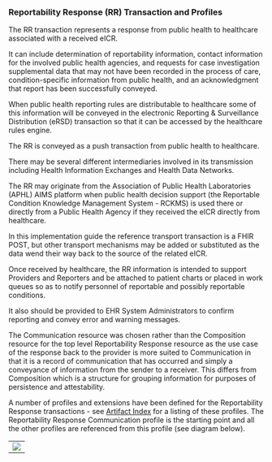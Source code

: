 ### Reportability Response (RR) Transaction and Profiles

The RR transaction represents a response from public health to healthcare associated with a received eICR.

It can include determination of reportability information, contact information for the involved public health agencies, and requests for case investigation supplemental data that may not have been recorded in the process of care, condition-specific information from public health, and an acknowledgment that report has been successfully conveyed. 

When public health reporting rules are distributable to healthcare some of this information will be conveyed in the electronic Reporting & Surveillance Distribution (eRSD) transaction so that it can be accessed by the healthcare rules engine.

The RR is conveyed as a push transaction from public health to healthcare.

There may be several different intermediaries involved in its transmission including Health Information Exchanges and Health Data Networks.

The RR may originate from the Association of Public Health Laboratories (APHL) AIMS platform when public health decision support (the Reportable Condition Knowledge Management System - RCKMS) is used there or directly from a Public Health Agency if they received the eICR directly from healthcare. 

In this implementation guide the reference transport transaction is a FHIR POST, but other transport mechanisms may be added or substituted as the data wend their way back to the source of the related eICR.

Once received by healthcare, the RR information is intended to support Providers and Reporters and be attached to patient charts or placed in work queues so as to notify personnel of reportable and possibly reportable conditions.

It also should be provided to EHR System Administrators to confirm reporting and convey error and warning messages.

The Communication resource was chosen rather than the Composition resource for the top level Reportability Response resource as the use case of the response back to the provider is more suited to Communication in that it is a record of communication that has occurred and simply a conveyance of information from the sender to a receiver. This differs from Composition which is a structure for grouping information for purposes of persistence and attestability.

A number of profiles and extensions have been defined for the Reportability Response transactions  - see [Artifact Index](artifacts.html) for a listing of these profiles. The Reportability Response Communication profile is the starting point and all the other profiles are referenced from this profile (see diagram below).

<table><tr><td><img src="FHIR RR Profile Hierarchy.png" /></td></tr></table>